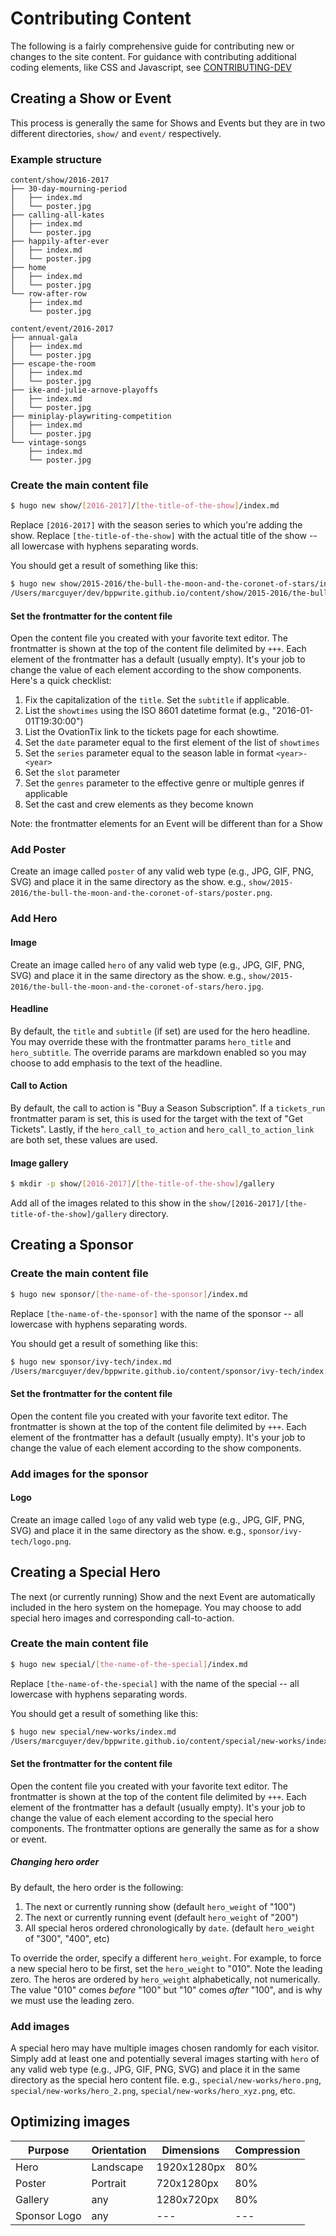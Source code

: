 # Contributing Content

The following is a fairly comprehensive guide for contributing new or changes to the site content. For guidance with contributing additional coding elements, like CSS and Javascript, see [CONTRIBUTING-DEV](CONTRIBUTING-DEV.md)

## Creating a Show or Event

This process is generally the same for Shows and Events but they are in two different directories, `show/` and `event/` respectively.

### Example structure

```
content/show/2016-2017
├── 30-day-mourning-period
│   ├── index.md
│   └── poster.jpg
├── calling-all-kates
│   ├── index.md
│   └── poster.jpg
├── happily-after-ever
│   ├── index.md
│   └── poster.jpg
├── home
│   ├── index.md
│   └── poster.jpg
└── row-after-row
    ├── index.md
    └── poster.jpg
```

```
content/event/2016-2017
├── annual-gala
│   ├── index.md
│   └── poster.jpg
├── escape-the-room
│   ├── index.md
│   └── poster.jpg
├── ike-and-julie-arnove-playoffs
│   ├── index.md
│   └── poster.jpg
├── miniplay-playwriting-competition
│   ├── index.md
│   └── poster.jpg
└── vintage-songs
    ├── index.md
    └── poster.jpg
```

### Create the main content file

```sh
$ hugo new show/[2016-2017]/[the-title-of-the-show]/index.md
```

Replace `[2016-2017]` with the season series to which you're adding the show. Replace `[the-title-of-the-show]` with the actual title of the show -- all lowercase with hyphens separating words.

You should get a result of something like this:

```sh
$ hugo new show/2015-2016/the-bull-the-moon-and-the-coronet-of-stars/index.md
/Users/marcguyer/dev/bppwrite.github.io/content/show/2015-2016/the-bull-the-moon-and-the-coronet-of-stars/index.md created
```

#### Set the frontmatter for the content file

Open the content file you created with your favorite text editor. The frontmatter is shown at the top of the content file delimited by `+++`. Each element of the frontmatter has a default (usually empty). It's your job to change the value of each element according to the show components. Here's a quick checklist:

1. Fix the capitalization of the `title`. Set the `subtitle` if applicable.
2. List the `showtimes` using the ISO 8601 datetime format (e.g., "2016-01-01T19:30:00")
3. List the OvationTix link to the tickets page for each showtime.
4. Set the `date` parameter equal to the first element of the list of `showtimes`
5. Set the `series` parameter equal to the season lable in format `<year>-<year>`
6. Set the `slot` parameter
7. Set the `genres` parameter to the effective genre or multiple genres if applicable
8. Set the cast and crew elements as they become known

Note: the frontmatter elements for an Event will be different than for a Show

### Add Poster

Create an image called `poster` of any valid web type (e.g., JPG, GIF, PNG, SVG) and place it in the same directory as the show. e.g., `show/2015-2016/the-bull-the-moon-and-the-coronet-of-stars/poster.png`.

### Add Hero

#### Image

Create an image called `hero` of any valid web type (e.g., JPG, GIF, PNG, SVG) and place it in the same directory as the show. e.g., `show/2015-2016/the-bull-the-moon-and-the-coronet-of-stars/hero.jpg`.

#### Headline

By default, the `title` and `subtitle` (if set) are used for the hero headline. You may override these with the frontmatter params `hero_title` and `hero_subtitle`. The override params are markdown enabled so you may choose to add emphasis to the text of the headline.

#### Call to Action

By default, the call to action is "Buy a Season Subscription". If a `tickets_run` frontmatter param is set, this is used for the target with the text of "Get Tickets". Lastly, if the `hero_call_to_action` and `hero_call_to_action_link` are both set, these values are used.

#### Image gallery

```sh
$ mkdir -p show/[2016-2017]/[the-title-of-the-show]/gallery
```

Add all of the images related to this show in the `show/[2016-2017]/[the-title-of-the-show]/gallery` directory.

## Creating a Sponsor

### Create the main content file

```sh
$ hugo new sponsor/[the-name-of-the-sponsor]/index.md
```

Replace `[the-name-of-the-sponsor]` with the name of the sponsor -- all lowercase with hyphens separating words.

You should get a result of something like this:

```sh
$ hugo new sponsor/ivy-tech/index.md
/Users/marcguyer/dev/bppwrite.github.io/content/sponsor/ivy-tech/index.md created
```

#### Set the frontmatter for the content file

Open the content file you created with your favorite text editor. The frontmatter is shown at the top of the content file delimited by `+++`. Each element of the frontmatter has a default (usually empty). It's your job to change the value of each element according to the show components.

### Add images for the sponsor

#### Logo

Create an image called `logo` of any valid web type (e.g., JPG, GIF, PNG, SVG) and place it in the same directory as the show. e.g., `sponsor/ivy-tech/logo.png`.

## Creating a Special Hero

The next (or currently running) Show and the next Event are automatically included in the hero system on the homepage. You may choose to add special hero images and corresponding call-to-action.

### Create the main content file

```sh
$ hugo new special/[the-name-of-the-special]/index.md
```

Replace `[the-name-of-the-special]` with the name of the special -- all lowercase with hyphens separating words.

You should get a result of something like this:

```sh
$ hugo new special/new-works/index.md
/Users/marcguyer/dev/bppwrite.github.io/content/special/new-works/index.md created
```

#### Set the frontmatter for the content file

Open the content file you created with your favorite text editor. The frontmatter is shown at the top of the content file delimited by `+++`. Each element of the frontmatter has a default (usually empty). It's your job to change the value of each element according to the special hero components. The frontmatter options are generally the same as for a show or event. 

##### Changing hero order

By default, the hero order is the following:

1. The next or currently running show (default `hero_weight` of "100")
2. The next or currently running event (default `hero_weight` of "200")
3. All special heros ordered chronologically by `date`. (default `hero_weight` of "300", "400", etc)

To override the order, specify a different `hero_weight`. For example, to force a new special hero to be first, set the `hero_weight` to "010". Note the leading zero. The heros are ordered by `hero_weight` alphabetically, not numerically. The value "010" comes _before_ "100" but "10" comes _after_ "100", and is why we must use the leading zero.

### Add images

A special hero may have multiple images chosen randomly for each visitor. Simply add at least one and potentially several images starting with `hero` of any valid web type (e.g., JPG, GIF, PNG, SVG) and place it in the same directory as the special hero content file. e.g., `special/new-works/hero.png`, `special/new-works/hero_2.png`, `special/new-works/hero_xyz.png`, etc.

## Optimizing images

| Purpose | Orientation | Dimensions | Compression |
| --- | --- | --- | --- |
| Hero | Landscape | 1920x1280px | 80% |
| Poster | Portrait | 720x1280px | 80% |
| Gallery | any | 1280x720px | 80% |
| Sponsor Logo | any | --- | --- |
